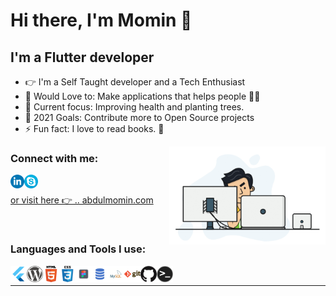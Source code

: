 <h1> Hi there, I'm Momin 👋</h1>

## I'm a Flutter developer

- 👉 I'm a Self Taught developer and a Tech Enthusiast
- 💚 Would Love to: Make applications that helps people 🧗‍♂️
- 🌱 Current focus: Improving health and planting trees.
- 🥅 2021 Goals: Contribute more to Open Source projects
- ⚡ Fun fact: I love to read books. 🥰

<a target="_blank" href="https://abdulmomin.com"><img src="assets/github-intro.gif" align="right" width="250"></a>

### Connect with me:

[<img align="left" alt="abdulmomin.com" width="22px" src="assets/linkedin.png" />][linkedin]
<a href="skype:sakib1272?chat"><img align="left" alt="abdulmominsakib | Skype" width="22px" src="assets/skype-icon.png" /></a>

<br>

[or visit here 👉 .. abdulmomin.com](https://abdulmomin.com)

<br />

### Languages and Tools I use:

[<img align="left" alt="Flutter" width="26px" src="https://raw.githubusercontent.com/github/explore/80688e429a7d4ef2fca1e82350fe8e3517d3494d/topics/flutter/flutter.png" />][mywebsitelink]

[<img align="left" alt="WordPress" width="26px" src="https://raw.githubusercontent.com/github/explore/80688e429a7d4ef2fca1e82350fe8e3517d3494d/topics/wordpress/wordpress.png" />][mywebsitelink]

[<img align="left" alt="HTML5" width="26px" src="https://raw.githubusercontent.com/github/explore/80688e429a7d4ef2fca1e82350fe8e3517d3494d/topics/html/html.png" />][mywebsitelink]

[<img align="left" alt="CSS3" width="26px" src="https://raw.githubusercontent.com/github/explore/80688e429a7d4ef2fca1e82350fe8e3517d3494d/topics/css/css.png" />][mywebsitelink]

[<img align="left" alt="Figma" width="26px" src="assets/figma.png" />][mywebsitelink]

[<img align="left" alt="SQL" width="26px" src="https://raw.githubusercontent.com/github/explore/80688e429a7d4ef2fca1e82350fe8e3517d3494d/topics/sql/sql.png" />][mywebsitelink]
[<img align="left" alt="MySQL" width="26px" src="https://raw.githubusercontent.com/github/explore/80688e429a7d4ef2fca1e82350fe8e3517d3494d/topics/mysql/mysql.png" />][mywebsitelink]

[<img align="left" alt="Git" width="26px" src="https://raw.githubusercontent.com/github/explore/80688e429a7d4ef2fca1e82350fe8e3517d3494d/topics/git/git.png" />][mywebsitelink]
[<img align="left" alt="GitHub" width="26px" src="https://raw.githubusercontent.com/github/explore/78df643247d429f6cc873026c0622819ad797942/topics/github/github.png" />][mywebsitelink]
[<img align="left" alt="Terminal" width="26px" src="https://raw.githubusercontent.com/github/explore/80688e429a7d4ef2fca1e82350fe8e3517d3494d/topics/terminal/terminal.png" />][mywebsitelink]

<br>
<hr>

[instagram]: https://instagram.com/abdulmomin07
[linkedin]: https://linkedin.com/in/abdul-momin-sakib
[mywebsitelink]: https://abdulmomin.com
